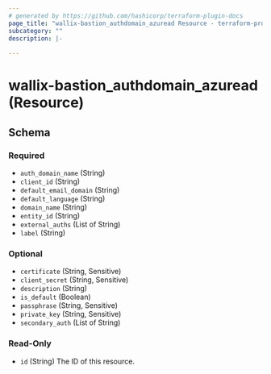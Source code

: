 ```yaml
---
# generated by https://github.com/hashicorp/terraform-plugin-docs
page_title: "wallix-bastion_authdomain_azuread Resource - terraform-provider-wallix-bastion"
subcategory: ""
description: |-
  
---
```


# wallix-bastion_authdomain_azuread (Resource)





<!-- schema generated by tfplugindocs -->
## Schema

### Required

- `auth_domain_name` (String)
- `client_id` (String)
- `default_email_domain` (String)
- `default_language` (String)
- `domain_name` (String)
- `entity_id` (String)
- `external_auths` (List of String)
- `label` (String)

### Optional

- `certificate` (String, Sensitive)
- `client_secret` (String, Sensitive)
- `description` (String)
- `is_default` (Boolean)
- `passphrase` (String, Sensitive)
- `private_key` (String, Sensitive)
- `secondary_auth` (List of String)

### Read-Only

- `id` (String) The ID of this resource.
